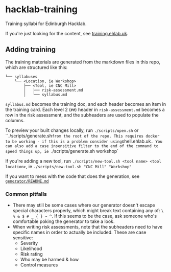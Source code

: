 # hacklab-training

Training syllabi for Edinburgh Hacklab.

If you're just looking for the content, see [training.ehlab.uk](https://training.ehlab.uk).

## Adding training

The training materials are generated from the markdown files in this repo, which are structured like this:

```
└── syllabuses
    └── <Location, ie Workshop>
        ├── <Tool, ie CNC Mill>
        │   ├── risk-assessment.md
        │   └── syllabus.md
```

`syllabus.md` becomes the training doc, and each header becomes an item in the training card. Each level 2 (`##`) header in `risk-assessment.md` becomes a row in the risk assessment, and the subheaders are used to populate the columns.

To preview your built changes locally, run `./scripts/open.sh` or ``./scripts/generate.sh` from the root of the repo. This requires docker to be working - if this is a problem consider using `shell.ehlab.uk`. You can also add a case insensitive filter to the end of the command to speed things up, ie `./scripts/generate.sh workshop`

If you're adding a new tool, run `./scripts/new-tool.sh <tool name> <tool location>`, ie `./scripts/new-tool.sh "CNC Mill" "Workshop"`

If you want to mess with the code that does the generation, see [`generator/README.md`](./generator/README.md)

### Common pitfalls

  - There may still be some cases where our generator doesn't escape special characters properly, which might break text containing any of: `\ % & $ # _ { } ~ ^`. If this seems to be the case, ask someone who's comfortable poking the generator to take a look.
  - When writing risk assessments, note that the subheaders need to have specific names in order to actually be included. These are case sensitive:
    - Severity
    - Likelihood
    - Risk rating
    - Who may be harmed & how
    - Control measures
